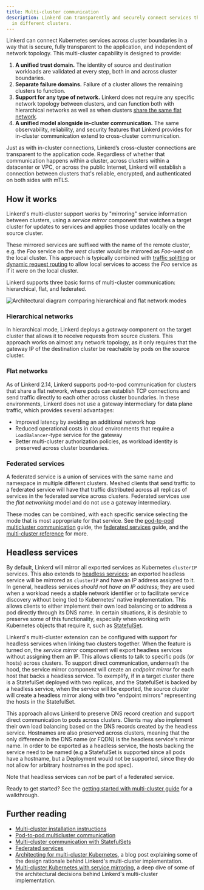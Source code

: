 ```yaml
---
title: Multi-cluster communication
description: Linkerd can transparently and securely connect services that are running
  in different clusters.
---
```


Linkerd can connect Kubernetes services across cluster boundaries in a way that
is secure, fully transparent to the application, and independent of network
topology. This multi-cluster capability is designed to provide:

1. **A unified trust domain.** The identity of source and destination workloads
   are validated at every step, both in and across cluster boundaries.
2. **Separate failure domains.** Failure of a cluster allows the remaining
   clusters to function.
3. **Support for any type of network.** Linkerd does not require any specific
   network topology between clusters, and can function both with hierarchical
   networks as well as when clusters [share the same flat
   network](#flat-networks).
4. **A unified model alongside in-cluster communication.** The same
   observability, reliability, and security features that Linkerd provides for
   in-cluster communication extend to cross-cluster communication.

Just as with in-cluster connections, Linkerd’s cross-cluster connections are
transparent to the application code. Regardless of whether that communication
happens within a cluster, across clusters within a datacenter or VPC, or across
the public Internet, Linkerd will establish a connection between clusters
that's reliable, encrypted, and authenticated on both sides with mTLS.

## How it works

Linkerd's multi-cluster support works by "mirroring" service information between
clusters, using a *service mirror* component that watches a target cluster for
updates to services and applies those updates locally on the source cluster.

These mirrored services are suffixed with the name of the remote cluster, e.g.
the *Foo* service on the *west* cluster would be mirrored as *Foo-west* on the
local cluster. This approach is typically combined with [traffic
splitting](../traffic-split/) or [dynamic request routing](../request-routing/)
to allow local services to access the *Foo* service as if it were on the local
cluster.

Linkerd supports three basic forms of multi-cluster communication: hierarchical,
flat, and federated.

![Architectural diagram comparing hierarchical and flat network modes](/docs/images/multicluster/flat-network.png)

### Hierarchical networks

In hierarchical mode, Linkerd deploys a *gateway* component on the target
cluster that allows it to receive requests from source clusters. This approach
works on almost any network topology, as it only requires that the gateway IP of
the destination cluster be reachable by pods on the source cluster.

### Flat networks

As of Linkerd 2.14, Linkerd supports pod-to-pod communication for clusters that
share a flat network, where pods can establish TCP connections and send traffic
directly to each other across cluster boundaries. In these environments, Linkerd
does not use a gateway intermediary for data plane traffic, which provides
several advantages:

* Improved latency by avoiding an additional network hop
* Reduced operational costs in cloud environments that require a
  `LoadBalancer`-type service for the gateway
* Better multi-cluster authorization policies, as workload identity
  is preserved across cluster boundaries.

### Federated services

A federated service is a union of services with the same name and namespace
in multiple different clusters. Meshed clients that send traffic to a federated
service will have that traffic distributed across all replicas of services in
the federated service across clusters. Federated services use the *flat
networking* model and do not use a gateway intermediary.

These modes can be combined, with each specific service selecting the mode that
is most appropriate for that service. See the
[pod-to-pod multicluster communication](../../tasks/pod-to-pod-multicluster/)
guide, the [federated services](../../tasks/federated-services/) guide, and the
[multi-cluster reference](../../reference/multicluster/) for more.

## Headless services

[headless-svc]: https://kubernetes.io/docs/concepts/services-networking/service/#headless-services
[stateful-set]: https://kubernetes.io/docs/concepts/workloads/controllers/statefulset/

By default, Linkerd will mirror all exported services as Kubernetes `clusterIP`
services. This also extends to [headless services][headless-svc]; an exported
headless service will be mirrored as `clusterIP` and have an IP address
assigned to it. In general, headless services *should not have an IP address*;
they are used when a workload needs a stable network identifier or to
facilitate service discovery without being tied to Kubernetes' native
implementation. This allows clients to either implement their own load
balancing or to address a pod directly through its DNS name. In certain
situations, it is desirable to preserve some of this functionality, especially
when working with Kubernetes objects that require it, such as
[StatefulSet][stateful-set].

Linkerd's multi-cluster extension can be configured with support for headless
services when linking two clusters together. When the feature is turned on, the
*service mirror* component will export headless services without assigning them
an IP. This allows clients to talk to specific pods (or hosts) across clusters.
To support direct communication, underneath the hood, the service mirror
component will create an *endpoint mirror* for each host that backs a headless
service. To exemplify, if in a target cluster there is a StatefulSet deployed
with two replicas, and the StatefulSet is backed by a headless service, when
the service will be exported, the source cluster will create a headless mirror
along with two "endpoint mirrors" representing the hosts in the StatefulSet.

This approach allows Linkerd to preserve DNS record creation and support direct
communication to pods across clusters. Clients may also implement their own
load balancing based on the DNS records created by the headless service.
Hostnames are also preserved across clusters, meaning that the only difference
in the DNS name (or FQDN) is the headless service's mirror name. In order to be
exported as a headless service, the hosts backing the service need to be named
(e.g a StatefulSet is supported since all pods have a hostname, but a
Deployment would not be supported, since they do not allow for arbitrary
hostnames in the pod spec).

Note that headless services can *not* be part of a federated service.

Ready to get started? See the [getting started with multi-cluster
guide](../../tasks/multicluster/) for a walkthrough.

## Further reading

* [Multi-cluster installation instructions](../../tasks/installing-multicluster/)
* [Pod-to-pod multicluster communication](../../tasks/pod-to-pod-multicluster/)
* [Multi-cluster communication with StatefulSets](../../tasks/multicluster-using-statefulsets/)
* [Federated services](../../tasks/federated-services/)
* [Architecting for multi-cluster
  Kubernetes](/2020/02/17/architecting-for-multicluster-kubernetes/), a blog
  post explaining some of the design rationale behind Linkerd's multi-cluster
  implementation.
* [Multi-cluster Kubernetes with service
  mirroring](/2020/02/25/multicluster-kubernetes-with-service-mirroring/), a
  deep dive of some of the architectural decisions behind Linkerd's
  multi-cluster implementation.
